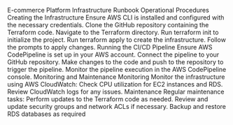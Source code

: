 E-commerce Platform Infrastructure Runbook
Operational Procedures
Creating the Infrastructure
Ensure AWS CLI is installed and configured with the necessary credentials.
Clone the GitHub repository containing the Terraform code.
Navigate to the Terraform directory.
Run terraform init to initialize the project.
Run terraform apply to create the infrastructure.
Follow the prompts to apply changes.
Running the CI/CD Pipeline
Ensure AWS CodePipeline is set up in your AWS account.
Connect the pipeline to your GitHub repository.
Make changes to the code and push to the repository to trigger the pipeline.
Monitor the pipeline execution in the AWS CodePipeline console.
Monitoring and Maintenance
Monitoring
Monitor the infrastructure using AWS CloudWatch:
Check CPU utilization for EC2 instances and RDS.
Review CloudWatch logs for any issues.
Maintenance
Regular maintenance tasks:
Perform updates to the Terraform code as needed.
Review and update security groups and network ACLs if necessary.
Backup and restore RDS databases as required
